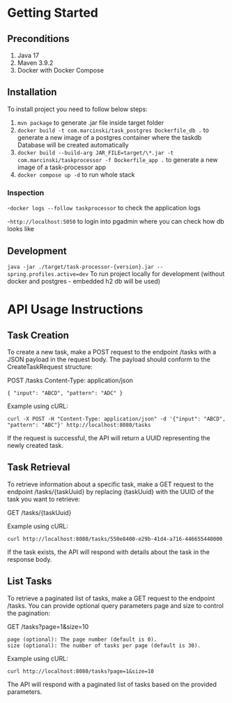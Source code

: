 # Getting Started

## Preconditions
1) Java 17
2) Maven 3.9.2
3) Docker with Docker Compose

## Installation
To install project you need to follow below steps:
1) `mvn package`
to generate .jar file inside target folder
2) `docker build -t com.marcinski/task_postgres Dockerfile_db .`
to generate a new image of a postgres container where the taskdb Database will be created automatically  
3) `docker build --build-arg JAR_FILE=target/\*.jar -t com.marcinski/taskprocessor -f Dockerfile_app .`
to generate a new image of a task-processor app
4) `docker compose up -d`
to run whole stack
### Inspection
-`docker logs --follow taskprocessor`
to check the application logs

-`http://localhost:5050`
to login into pgadmin where you can check how db looks like

## Development
`java -jar ./target/task-processor-{version}.jar --spring.profiles.active=dev`
To run project locally for development (without docker and postgres - embedded h2 db will be used)

# API Usage Instructions
## Task Creation

To create a new task, make a POST request to the endpoint /tasks with a JSON payload in the request body. The payload should conform to the CreateTaskRequest structure:

POST /tasks
Content-Type: application/json

`
{
"input": "ABCD",
"pattern": "ADC"
}
`

Example using cURL:

`
curl -X POST -H "Content-Type: application/json" -d '{"input": "ABCD", "pattern": "ABC"}' http://localhost:8080/tasks
`

If the request is successful, the API will return a UUID representing the newly created task.

## Task Retrieval

To retrieve information about a specific task, make a GET request to the endpoint /tasks/{taskUuid} by replacing {taskUuid} with the UUID of the task you want to retrieve:


GET /tasks/{taskUuid}

Example using cURL:

`
curl http://localhost:8080/tasks/550e8400-e29b-41d4-a716-446655440000
`

If the task exists, the API will respond with details about the task in the response body.

## List Tasks

To retrieve a paginated list of tasks, make a GET request to the endpoint /tasks. You can provide optional query parameters page and size to control the pagination:


GET /tasks?page=1&size=10

    page (optional): The page number (default is 0).
    size (optional): The number of tasks per page (default is 30).

Example using cURL:

`
curl http://localhost:8080/tasks?page=1&size=10
`

The API will respond with a paginated list of tasks based on the provided parameters.